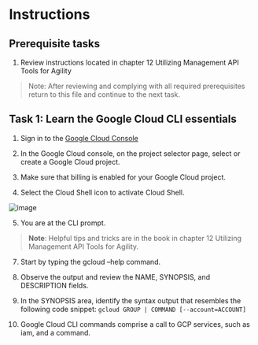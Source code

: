 # Instructions

## Prerequisite tasks

1. Review instructions located in chapter 12 Utilizing Management API Tools for Agility
> Note: After reviewing and complying with all required prerequisites return to this file and continue to the next task.

## Task 1: Learn the Google Cloud CLI essentials

1.	Sign in to the [Google Cloud Console](https://console.cloud.google.com/)

3.	In the Google Cloud console, on the project selector page, select or create a Google Cloud project.

5.	Make sure that billing is enabled for your Google Cloud project.

7.	Select the Cloud Shell icon to activate Cloud Shell.

![image](https://user-images.githubusercontent.com/61672321/214392325-fbb77469-9024-43d2-84d3-2e35ec363268.png)

5.	You are at the CLI prompt.

> **Note**: Helpful tips and tricks are in the book in chapter 12 Utilizing Management API Tools for Agility.

7.	Start by typing the gcloud –help command.

9.	Observe the output and review the NAME, SYNOPSIS, and DESCRIPTION fields.

10.	In the SYNOPSIS area, identify the syntax output that resembles the following code snippet:
` gcloud GROUP | COMMAND [--account=ACCOUNT] `
11. Google Cloud CLI commands comprise a call to GCP services, such as iam, and a command.


